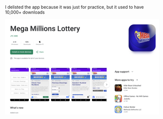 I delisted the app because it was just for practice, but it used to have 10,000+ downloads

![alt text](./photo)
